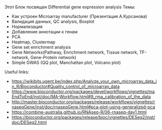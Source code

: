 Этот Блок посвящен Differential gene expression analysis
Темы:
* Как устроен Microarray manufacturer (Презентация A.Курсанова)
* Валидация данных, QC analysis, Boxplot
* Нормализация
* Добавление аннотации к генам
* PCA
* Heatmap, Clustermap
* Gene set enrichment analysis
* Gene Networks(Pathway, Enrichment network, Tissue network, TF-network, Gene-Protein network)
* Simple GWAS (QQ plot, Manchattan plot, Volcano plot)

Useful links:
* https://wikibits.ugent.be/index.php/Analyze_your_own_microarray_data_in_R/Bioconductor#Quality_control_of_microarray_data
* https://www.bioconductor.org/packages/devel/workflows/vignettes/maEndToEnd/inst/doc/MA-Workflow.html#9_rma_calibration_of_the_data
* http://master.bioconductor.org/packages/release/workflows/vignettes/rnaseqGene/inst/doc/rnaseqGene.html#pca-plot-using-generalized-pca
* https://combine-australia.github.io/RNAseq-R/06-rnaseq-day1.html
* https://bioconductor.org/packages/release/bioc/vignettes/DESeq2/inst/doc/DESeq2.html